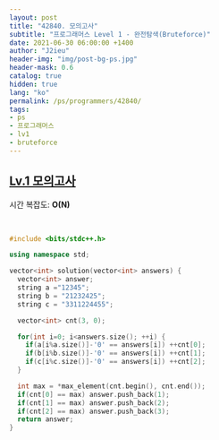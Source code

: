```yaml
---
layout: post
title: "42840. 모의고사"
subtitle: "프로그래머스 Level 1 - 완전탐색(Bruteforce)"
date: 2021-06-30 06:00:00 +1400
author: "J2ieu"
header-img: "img/post-bg-ps.jpg"
header-mask: 0.6
catalog: true
hidden: true
lang: "ko"
permalink: /ps/programmers/42840/
tags:
- ps
- 프로그래머스
- lv1
- bruteforce
---
```


## [Lv.1 모의고사](https://programmers.co.kr/learn/courses/30/lessons/42840)

시간 복잡도: **O(N)**

<br> 

```cpp
#include <bits/stdc++.h>

using namespace std;

vector<int> solution(vector<int> answers) {
  vector<int> answer;
  string a ="12345";
  string b = "21232425";
  string c = "3311224455";

  vector<int> cnt(3, 0);

  for(int i=0; i<answers.size(); ++i) {
    if(a[i%a.size()]-'0' == answers[i]) ++cnt[0];   
    if(b[i%b.size()]-'0' == answers[i]) ++cnt[1];   
    if(c[i%c.size()]-'0' == answers[i]) ++cnt[2];   
  }

  int max = *max_element(cnt.begin(), cnt.end());
  if(cnt[0] == max) answer.push_back(1);
  if(cnt[1] == max) answer.push_back(2);
  if(cnt[2] == max) answer.push_back(3);
  return answer;
}
```
